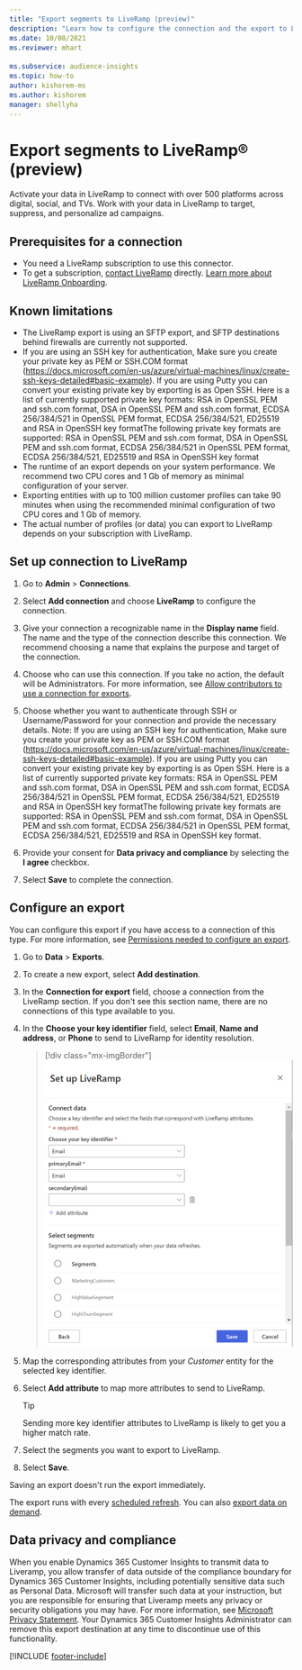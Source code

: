 ```yaml
---
title: "Export segments to LiveRamp (preview)"
description: "Learn how to configure the connection and the export to LiveRamp."
ms.date: 10/08/2021
ms.reviewer: mhart

ms.subservice: audience-insights
ms.topic: how-to
author: kishorem-ms
ms.author: kishorem
manager: shellyha
---
```


# Export segments to LiveRamp&reg; (preview)

Activate your data in LiveRamp to connect with over 500 platforms across digital, social, and TVs. Work with your data in LiveRamp to target, suppress, and personalize ad campaigns.

## Prerequisites for a connection

- You need a LiveRamp subscription to use this connector.
- To get a subscription, [contact LiveRamp](https://liveramp.com/contact/) directly. [Learn more about LiveRamp Onboarding](https://liveramp.com/our-platform/data-onboarding/).


## Known limitations

- The LiveRamp export is using an SFTP export, and SFTP destinations behind firewalls are currently not supported. 
- If you are using an SSH key for authentication, Make sure you create your private key as PEM or SSH.COM format (https://docs.microsoft.com/en-us/azure/virtual-machines/linux/create-ssh-keys-detailed#basic-example). If you are using Putty you can convert your existing private key by exporting is as Open SSH. Here is a list of currently supported private key formats: RSA in OpenSSL PEM and ssh.com format, DSA in OpenSSL PEM and ssh.com format, ECDSA 256/384/521 in OpenSSL PEM format, ECDSA 256/384/521, ED25519 and RSA in OpenSSH key formatThe following private key formats are supported: RSA in OpenSSL PEM and ssh.com format, DSA in OpenSSL PEM and ssh.com format, ECDSA 256/384/521 in OpenSSL PEM format, ECDSA 256/384/521, ED25519 and RSA in OpenSSH key format
- The runtime of an export depends on your system performance. We recommend two CPU cores and 1 Gb of memory as minimal configuration of your server.
- Exporting entities with up to 100 million customer profiles can take 90 minutes when using the recommended minimal configuration of two CPU cores and 1 Gb of memory.
- The actual number of profiles (or data) you can export to LiveRamp depends on your subscription with LiveRamp.

## Set up connection to LiveRamp

1. Go to **Admin** > **Connections**.

1. Select **Add connection** and choose **LiveRamp** to configure the connection.

1. Give your connection a recognizable name in the **Display name** field. The name and the type of the connection describe this connection. We recommend choosing a name that explains the purpose and target of the connection.

1. Choose who can use this connection. If you take no action, the default will be Administrators. For more information, see [Allow contributors to use a connection for exports](connections.md#allow-contributors-to-use-a-connection-for-exports).

1. Choose whether you want to authenticate through SSH or Username/Password for your connection and provide the necessary details. Note: If you are using an SSH key for authentication, Make sure you create your private key as PEM or SSH.COM format (https://docs.microsoft.com/en-us/azure/virtual-machines/linux/create-ssh-keys-detailed#basic-example). If you are using Putty you can convert your existing private key by exporting is as Open SSH. Here is a list of currently supported private key formats: RSA in OpenSSL PEM and ssh.com format, DSA in OpenSSL PEM and ssh.com format, ECDSA 256/384/521 in OpenSSL PEM format, ECDSA 256/384/521, ED25519 and RSA in OpenSSH key formatThe following private key formats are supported: RSA in OpenSSL PEM and ssh.com format, DSA in OpenSSL PEM and ssh.com format, ECDSA 256/384/521 in OpenSSL PEM format, ECDSA 256/384/521, ED25519 and RSA in OpenSSH key format.

1. Provide your consent for **Data privacy and compliance** by selecting the **I agree** checkbox.

1. Select **Save** to complete the connection.

## Configure an export

You can configure this export if you have access to a connection of this type. For more information, see [Permissions needed to configure an export](export-destinations.md#set-up-a-new-export).

1. Go to **Data** > **Exports**.

1. To create a new export, select **Add destination**.

1. In the **Connection for export** field, choose a connection from the LiveRamp section. If you don't see this section name, there are no connections of this type available to you.

1. In the **Choose your key identifier** field, select **Email**,  **Name and address**, or **Phone** to send to LiveRamp for identity resolution.
   > [!div class="mx-imgBorder"]
   > ![LiveRamp connector with attribute mapping.](media/export-liveramp-segments.png "LiveRamp connector with attribute mapping")

1. Map the corresponding attributes from your *Customer* entity for the selected key identifier.

1. Select **Add attribute** to map more attributes to send to LiveRamp.

   > [!TIP]
   > Sending more key identifier attributes to LiveRamp is likely to get you a higher match rate.

1. Select the segments you want to export to LiveRamp.

1. Select **Save**.

Saving an export doesn't run the export immediately.

The export runs with every [scheduled refresh](system.md#schedule-tab). 
You can also [export data on demand](export-destinations.md#run-exports-on-demand). 


## Data privacy and compliance

When you enable Dynamics 365 Customer Insights to transmit data to Liveramp, you allow transfer of data outside of the compliance boundary for Dynamics 365 Customer Insights, including potentially sensitive data such as Personal Data. Microsoft will transfer such data at your instruction, but you are responsible for ensuring that Liveramp meets any privacy or security obligations you may have. For more information, see [Microsoft Privacy Statement](https://go.microsoft.com/fwlink/?linkid=396732).
Your Dynamics 365 Customer Insights Administrator can remove this export destination at any time to discontinue use of this functionality.

[!INCLUDE [footer-include](includes/footer-banner.md)]
